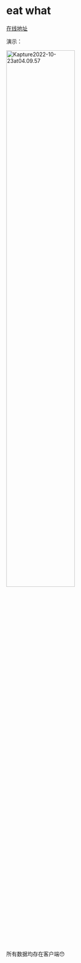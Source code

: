 # eat what

[在线地址](http://eatwhat.work)

演示：

<img src="https://resource.sunbohao.com/uPic/Kapture 2022-10-23 at 04.09.57.gif" width='60%' alt="Kapture2022-10-23at04.09.57"/>

所有数据均存在客户端😯
